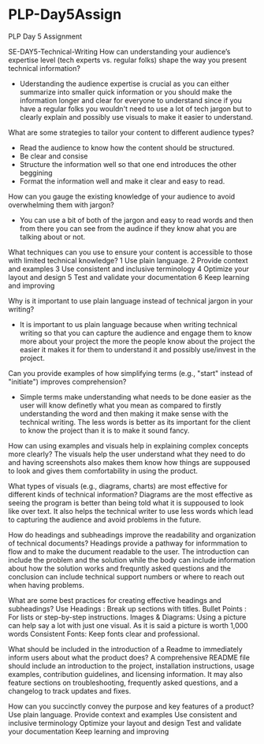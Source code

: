 # PLP-Day5Assign
PLP Day 5 Assignment 

SE-DAY5-Technical-Writing
How can understanding your audience’s expertise level (tech experts vs. regular folks) shape the way you present technical information?
- Uderstanding the audience expertise is crucial as you can either summarize into smaller quick information or you should make the information longer
  and clear for everyone to understand since if you have a regular folks you wouldn't need to use a lot of tech jargon but to clearly explain and possibly use visuals to make it easier to understand.
  
What are some strategies to tailor your content to different audience types?
- Read the audience to know how the content should be structured.
- Be clear and consise  
- Structure the information well so that one end introduces the other beggining
- Format the information well and make it clear and easy to read.
  
How can you gauge the existing knowledge of your audience to avoid overwhelming them with jargon?
- You can use a bit of both of the jargon and easy to read words and then from there you can see from the audince if they know ahat you are talking about or not.

What techniques can you use to ensure your content is accessible to those with limited technical knowledge?
1 Use plain language. 
2 Provide context and examples
3 Use consistent and inclusive terminology
4 Optimize your layout and design
5 Test and validate your documentation
6 Keep learning and improving

Why is it important to use plain language instead of technical jargon in your writing?
* It is important to us plain language because when writing technical writing so that you can capture the audience and engage them to know more about your project
  the more the people know about the project the easier it makes it for them to understand it and possibly use/invest in the project. 
  
Can you provide examples of how simplifying terms (e.g., "start" instead of "initiate") improves comprehension?
- Simple terms make understanding what needs to be done easier as the user will know definetly what you mean as compared to firstly understanding the word and then making
  it make sense with the technical writing. The less words is better as its important for the client to know the project than it is to make it sound fancy.

How can using examples and visuals help in explaining complex concepts more clearly?
The visuals help the user understand what they need to do and having screenshots also makes them know how things are suppoused to look and gives them comfortability
in using the product. 

What types of visuals (e.g., diagrams, charts) are most effective for different kinds of technical information?
Diagrams are the most effective as seeing the program is better than being told what it is suppoused to look like over text. It also helps the technical writer to use 
less words which lead to capturing the audience and avoid problems in the future.

How do headings and subheadings improve the readability and organization of technical documents?
Headings provide a pathway for informmation to flow and to make the ducument readable to the user. The introduction can include the problem and the solution while the body can include information 
about how the solution works and frequntly asked questions and the conclusion can include technical support numbers or where to reach out when having problems.

What are some best practices for creating effective headings and subheadings?
Use Headings : Break up sections with titles.
Bullet Points : For lists or step-by-step instructions.
Images & Diagrams: Using a picture can help say a lot with just one visual. As it is said a picture is worth 1,000 words
Consistent Fonts: Keep fonts clear and professional.

What should be included in the introduction of a Readme to immediately inform users about what the product does?
A comprehensive README file should include an introduction to the project, installation instructions, usage examples, contribution guidelines, and licensing information. 
It may also feature sections on troubleshooting, frequently asked questions, and a changelog to track updates and fixes.

How can you succinctly convey the purpose and key features of a product?
 Use plain language. 
 Provide context and examples
 Use consistent and inclusive terminology
 Optimize your layout and design
 Test and validate your documentation
 Keep learning and improving
